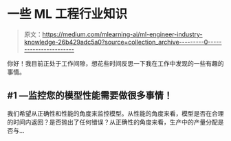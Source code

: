 # 一些 ML 工程行业知识

> 原文：<https://medium.com/mlearning-ai/ml-engineer-industry-knowledge-26b429adc5a0?source=collection_archive---------0----------------------->

你好！我目前正处于工作间隙，想花些时间反思一下我在工作中发现的一些有趣的事情。

## #1 —监控您的模型性能需要做很多事情！

我们希望从正确性和性能的角度来监控模型。从性能的角度来看，模型是否在合理的时间内返回？是否抛出了任何错误？从正确性的角度来看，生产中的产量分配是否与…